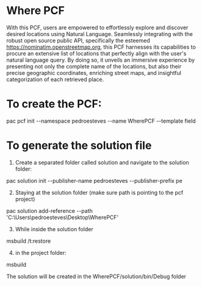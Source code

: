 ﻿# Where PCF

With this PCF, users are empowered to effortlessly explore and discover desired locations using Natural Language. 
Seamlessly integrating with the robust open source public API, specifically the esteemed https://nominatim.openstreetmap.org, this PCF harnesses its capabilities to procure an extensive list of locations that perfectly align with the user's natural language query. 
By doing so, it unveils an immersive experience by presenting not only the complete name of the locations, but also their precise geographic coordinates, enriching street maps, and insightful categorization of each retrieved place.

# To create the PCF:
pac pcf init --namespace pedroesteves --name WherePCF --template field


# To generate the solution file

1) Create a separated folder called solution and navigate to the solution folder:

pac solution init --publisher-name pedroesteves --publisher-prefix pe

2) Staying at the solution folder (make sure path is pointing to the pcf project)

pac solution add-reference --path 'C:\Users\pedroesteves\Desktop\WherePCF'

3) While inside the solution folder

msbuild /t:restore

4) in the project folder:

msbuild 

 The solution will be created in the WherePCF/solution/bin/Debug folder
